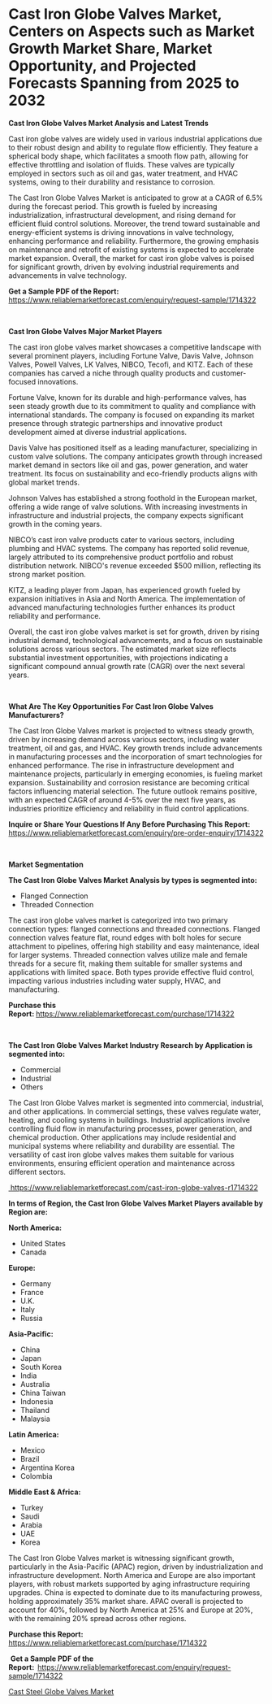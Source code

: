 <p><h1>Cast Iron Globe Valves Market, Centers on Aspects such as Market Growth Market Share, Market Opportunity, and Projected Forecasts Spanning from 2025 to 2032</h1></p><p><strong>Cast Iron Globe Valves Market Analysis and Latest Trends</strong></p>
<p><p>Cast iron globe valves are widely used in various industrial applications due to their robust design and ability to regulate flow efficiently. They feature a spherical body shape, which facilitates a smooth flow path, allowing for effective throttling and isolation of fluids. These valves are typically employed in sectors such as oil and gas, water treatment, and HVAC systems, owing to their durability and resistance to corrosion.</p><p>The Cast Iron Globe Valves Market is anticipated to grow at a CAGR of 6.5% during the forecast period. This growth is fueled by increasing industrialization, infrastructural development, and rising demand for efficient fluid control solutions. Moreover, the trend toward sustainable and energy-efficient systems is driving innovations in valve technology, enhancing performance and reliability. Furthermore, the growing emphasis on maintenance and retrofit of existing systems is expected to accelerate market expansion. Overall, the market for cast iron globe valves is poised for significant growth, driven by evolving industrial requirements and advancements in valve technology.</p></p>
<p><strong>Get a Sample PDF of the Report:&nbsp;</strong> <a href="https://www.reliablemarketforecast.com/enquiry/request-sample/1714322?utm_campaign=2612&utm_medium=2&utm_source=Github&utm_content=ia&utm_term=20022025&utm_id=cast-iron-globe-valves">https://www.reliablemarketforecast.com/enquiry/request-sample/1714322</a></p>
<p>&nbsp;</p>
<p><strong>Cast Iron Globe Valves Major Market Players</strong></p>
<p><p>The cast iron globe valves market showcases a competitive landscape with several prominent players, including Fortune Valve, Davis Valve, Johnson Valves, Powell Valves, LK Valves, NIBCO, Tecofi, and KITZ. Each of these companies has carved a niche through quality products and customer-focused innovations.</p><p>Fortune Valve, known for its durable and high-performance valves, has seen steady growth due to its commitment to quality and compliance with international standards. The company is focused on expanding its market presence through strategic partnerships and innovative product development aimed at diverse industrial applications.</p><p>Davis Valve has positioned itself as a leading manufacturer, specializing in custom valve solutions. The company anticipates growth through increased market demand in sectors like oil and gas, power generation, and water treatment. Its focus on sustainability and eco-friendly products aligns with global market trends.</p><p>Johnson Valves has established a strong foothold in the European market, offering a wide range of valve solutions. With increasing investments in infrastructure and industrial projects, the company expects significant growth in the coming years.</p><p>NIBCO’s cast iron valve products cater to various sectors, including plumbing and HVAC systems. The company has reported solid revenue, largely attributed to its comprehensive product portfolio and robust distribution network. NIBCO's revenue exceeded $500 million, reflecting its strong market position.</p><p>KITZ, a leading player from Japan, has experienced growth fueled by expansion initiatives in Asia and North America. The implementation of advanced manufacturing technologies further enhances its product reliability and performance.</p><p>Overall, the cast iron globe valves market is set for growth, driven by rising industrial demand, technological advancements, and a focus on sustainable solutions across various sectors. The estimated market size reflects substantial investment opportunities, with projections indicating a significant compound annual growth rate (CAGR) over the next several years.</p></p>
<p>&nbsp;</p>
<p><strong>What Are The Key Opportunities For Cast Iron Globe Valves Manufacturers?</strong></p>
<p><p>The Cast Iron Globe Valves market is projected to witness steady growth, driven by increasing demand across various sectors, including water treatment, oil and gas, and HVAC. Key growth trends include advancements in manufacturing processes and the incorporation of smart technologies for enhanced performance. The rise in infrastructure development and maintenance projects, particularly in emerging economies, is fueling market expansion. Sustainability and corrosion resistance are becoming critical factors influencing material selection. The future outlook remains positive, with an expected CAGR of around 4-5% over the next five years, as industries prioritize efficiency and reliability in fluid control applications.</p></p>
<p><strong>Inquire or Share Your Questions If Any Before Purchasing This Report:</strong> <a href="https://www.reliablemarketforecast.com/enquiry/pre-order-enquiry/1714322?utm_campaign=2612&utm_medium=2&utm_source=Github&utm_content=ia&utm_term=20022025&utm_id=cast-iron-globe-valves">https://www.reliablemarketforecast.com/enquiry/pre-order-enquiry/1714322</a></p>
<p>&nbsp;</p>
<p><strong>Market Segmentation</strong></p>
<p><strong>The Cast Iron Globe Valves Market Analysis by types is segmented into:</strong></p>
<p><ul><li>Flanged Connection</li><li>Threaded Connection</li></ul></p>
<p><p>The cast iron globe valves market is categorized into two primary connection types: flanged connections and threaded connections. Flanged connection valves feature flat, round edges with bolt holes for secure attachment to pipelines, offering high stability and easy maintenance, ideal for larger systems. Threaded connection valves utilize male and female threads for a secure fit, making them suitable for smaller systems and applications with limited space. Both types provide effective fluid control, impacting various industries including water supply, HVAC, and manufacturing.</p></p>
<p><strong>Purchase this Report:&nbsp;</strong><a href="https://www.reliablemarketforecast.com/purchase/1714322?utm_campaign=2612&utm_medium=2&utm_source=Github&utm_content=ia&utm_term=20022025&utm_id=cast-iron-globe-valves">https://www.reliablemarketforecast.com/purchase/1714322</a></p>
<p>&nbsp;</p>
<p><strong>The Cast Iron Globe Valves Market Industry Research by Application is segmented into:</strong></p>
<p><ul><li>Commercial</li><li>Industrial</li><li>Others</li></ul></p>
<p><p>The Cast Iron Globe Valves market is segmented into commercial, industrial, and other applications. In commercial settings, these valves regulate water, heating, and cooling systems in buildings. Industrial applications involve controlling fluid flow in manufacturing processes, power generation, and chemical production. Other applications may include residential and municipal systems where reliability and durability are essential. The versatility of cast iron globe valves makes them suitable for various environments, ensuring efficient operation and maintenance across different sectors.</p></p>
<p><a href="https://www.reliablemarketforecast.com/cast-iron-globe-valves-r1714322?utm_campaign=2612&utm_medium=2&utm_source=Github&utm_content=ia&utm_term=20022025&utm_id=cast-iron-globe-valves">&nbsp;https://www.reliablemarketforecast.com/cast-iron-globe-valves-r1714322</a></p>
<p><strong>In terms of Region, the Cast Iron Globe Valves Market Players available by Region are:</strong></p>
<p>
    <p> <strong> North America: </strong>
        <ul>
            <li>United States</li>
            <li>Canada</li>
        </ul>
        </p> 
    <p> <strong> Europe: </strong>
        <ul>
            <li>Germany</li>
            <li>France</li>
            <li>U.K.</li>
            <li>Italy</li>
            <li>Russia</li>
        </ul>
        </p> 
    <p> <strong> Asia-Pacific: </strong>
        <ul>
            <li>China</li>
            <li>Japan</li>
            <li>South Korea</li>
            <li>India</li>
            <li>Australia</li>
            <li>China Taiwan</li>
            <li>Indonesia</li>
            <li>Thailand</li>
            <li>Malaysia</li>
        </ul>
        </p> 
    <p> <strong> Latin America: </strong>
        <ul>
            <li>Mexico</li>
            <li>Brazil</li>
            <li>Argentina Korea</li>
            <li>Colombia</li>
        </ul>
        </p> 
    <p> <strong> Middle East & Africa: </strong>
        <ul>
            <li>Turkey</li>
            <li>Saudi</li>
            <li>Arabia</li>
            <li>UAE</li>
            <li>Korea</li>
        </ul>
    </p>
    </p>
<p><p>The Cast Iron Globe Valves market is witnessing significant growth, particularly in the Asia-Pacific (APAC) region, driven by industrialization and infrastructure development. North America and Europe are also important players, with robust markets supported by aging infrastructure requiring upgrades. China is expected to dominate due to its manufacturing prowess, holding approximately 35% market share. APAC overall is projected to account for 40%, followed by North America at 25% and Europe at 20%, with the remaining 20% spread across other regions.</p></p>
<p><strong>Purchase this Report: </strong><a href="https://www.reliablemarketforecast.com/purchase/1714322?utm_campaign=2612&utm_medium=2&utm_source=Github&utm_content=ia&utm_term=20022025&utm_id=cast-iron-globe-valves">https://www.reliablemarketforecast.com/purchase/1714322</a></p>
<p>&nbsp;<strong>Get a Sample PDF of the Report:&nbsp;&nbsp;</strong><a href="https://www.reliablemarketforecast.com/enquiry/request-sample/1714322?utm_campaign=2612&utm_medium=2&utm_source=Github&utm_content=ia&utm_term=20022025&utm_id=cast-iron-globe-valves">https://www.reliablemarketforecast.com/enquiry/request-sample/1714322</a></p>
<p><strong></strong></p>
<p><p><a href="https://github.com/boitafbg/Market-Research-Report-List-1/blob/main/cast-steel-globe-valves-market.md?utm_campaign=2612&utm_medium=2&utm_source=Github&utm_content=ia&utm_term=20022025&utm_id=cast-iron-globe-valves">Cast Steel Globe Valves Market</a></p></p>